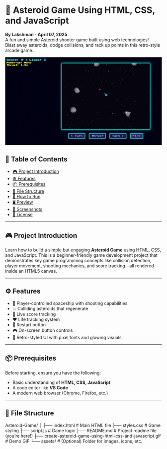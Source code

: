 # 🚀 Asteroid Game Using HTML, CSS, and JavaScript

**By Lakshman - April 07, 2025**  
A fun and simple Asteroid shooter game built using web technologies!  
Blast away asteroids, dodge collisions, and rack up points in this retro-style arcade game.  

![Asteroid Game Demo](create-asteroid-game-using-html-css-and-javascript.gif)

## 🧠 Table of Contents

- [🎮 Project Introduction](#-project-introduction)
- [⚙️ Features](#️-features)
- [📦 Prerequisites](#-prerequisites)
- [📂 File Structure](#-file-structure)
- [🚀 How to Run](#-how-to-run)
- [🖥️ Preview](#️-preview)
- [📸 Screenshots](#-screenshots)
- [📜 License](#-license)

---

## 🎮 Project Introduction

Learn how to build a simple but engaging **Asteroid Game** using HTML, CSS, and JavaScript. This is a beginner-friendly game development project that demonstrates key game programming concepts like collision detection, player movement, shooting mechanics, and score tracking—all rendered inside an HTML5 canvas.

---

## ⚙️ Features

- 🔫 Player-controlled spaceship with shooting capabilities  
- 💥 Colliding asteroids that regenerate  
- 💯 Live score tracking  
- ❤️ Life tracking system  
- 🔁 Restart button  
- 🎮 On-screen button controls  
- 🎨 Retro-styled UI with pixel fonts and glowing visuals

---

## 📦 Prerequisites

Before starting, ensure you have the following:

- Basic understanding of **HTML, CSS, JavaScript**
- A code editor like **VS Code**
- A modern web browser (Chrome, Firefox, etc.)

---

## 📂 File Structure
Asteroid-Game/ │ ├── index.html # Main HTML file 
                 ├── styles.css # Game styling 
                 ├── script.js # Game logic 
                 ├── README.md # Project readme file (you’re here!) 
                 ├── create-asteroid-game-using-html-css-and-javascript.gif # Demo GIF 
                 └── assets/ # (Optional) Folder for images, icons, etc.
